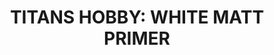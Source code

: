 ---
title: "TITANS HOBBY:  WHITE MATT PRIMER"
price: "TBA"
desc: "Opis nije dostupan"
img_path: "/assets/img/TTH101.jpg"
brand: AMMO
available: true
cat: "titans"
subcat: "TITANS-AMMO 400 mL SPRAY CANS for plastic, metal and resin"
subsubcat: "SS"
---